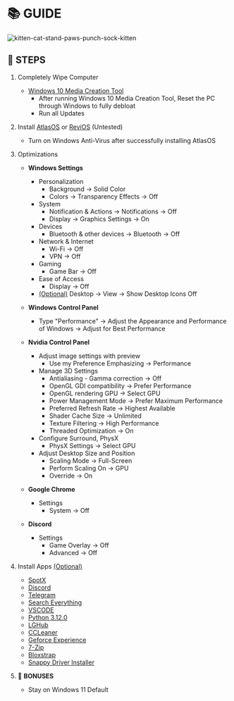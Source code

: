 # 📚 **GUIDE**

![kitten-cat-stand-paws-punch-sock-kitten](https://github.com/user-attachments/assets/2f78bfb7-2912-4165-9a4e-be6ec3ee9437)

## 👣 **STEPS**

1. Completely Wipe Computer
   - [Windows 10 Media Creation Tool](https://www.microsoft.com/en-us/software-download/windows10)
      - After running Windows 10 Media Creation Tool, Reset the PC through Windows to fully debloat
      - Run all Updates
        
2. Install [AtlasOS](https://atlasos.net/) or [ReviOS](https://revi.cc/revios/download) (Untested)
   - Turn on Windows Anti-Virus after successfully installing AtlasOS
     
4. Optimizations
   - **Windows Settings**
      - Personalization
           - Background → Solid Color
           - Colors → Transparency Effects → Off
      - System
           - Notification & Actions → Notifications → Off
           - Display → Graphics Settings → On
      - Devices
           - Bluetooth & other devices → Bluetooth → Off
      - Network & Internet
           - Wi-Fi → Off
           - VPN → Off
      - Gaming
           - Game Bar → Off
      - Ease of Access
           - Display → Off
      - <ins>(Optional)</ins> Desktop → View → Show Desktop Icons Off
        
   - **Windows Control Panel**
      - Type "Performance" → Adjust the Appearance and Performance of Windows → Adjust for Best Performance
        
   - **Nvidia Control Panel**
      - Adjust image settings with preview
           - Use my Preference Emphasizing → Performance
      - Manage 3D Settings
           - Antialiasing - Gamma correction → Off
           - OpenGL GDI compatibility → Prefer Performance
           - OpenGL rendering GPU → Select GPU
           - Power Management Mode → Prefer Maximum Performance
           - Preferred Refresh Rate → Highest Available
           - Shader Cache Size → Unlimited
           - Texture Filtering → High Performance
           - Threaded Optimization → On
      - Configure Surround, PhysX
           - PhysX Settings → Select GPU
      - Adjust Desktop Size and Position
           - Scaling Mode → Full-Screen
           - Perform Scaling On → GPU
           - Override → On
             
   - **Google Chrome**
      - Settings
           - System → Off
        
   - **Discord**
      - Settings
           - Game Overlay → Off
           - Advanced → Off
        
5. Install Apps <ins>(Optional)</ins>
   - [SpotX](https://github.com/SpotX-Official/SpotX)
   - [Discord](https://discord.com/)
   - [Telegram](https://telegram.org/)
   - [Search Everything](https://www.voidtools.com/downloads/)
   - [VSCODE](https://code.visualstudio.com/)
   - [Python 3.12.0](https://www.python.org/downloads/release/python-3120/)
   - [LGHub](https://www.logitechg.com/en-us/innovation/g-hub.html?srsltid=AfmBOor-0aslBw0nkoQl78XDfQgVEu3lrMrEnGTjPAN0Nw2Hiff5dAJ0)
   - [CCLeaner](https://www.ccleaner.com/ccleaner/download)
   - [Geforce Experience](https://www.nvidia.com/en-us/geforce/geforce-experience/download/)
   - [7-Zip](https://www.7-zip.org/)
   - [Bloxstrap](https://bloxstrap.org/)
   - [Snappy Driver Installer](https://sdi-tool.org/)

6. 🎁 **BONUSES**
   - Stay on Windows 11 Default
